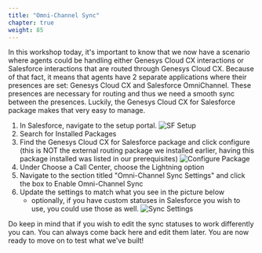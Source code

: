 ```yaml
---
title: "Omni-Channel Sync"
chapter: true
weight: 85
---
```

In this workshop today, it's important to know that we now have a scenario where agents could be handling either Genesys Cloud CX interactions or Salesforce interactions that are routed through Genesys Cloud CX. Because of that fact, it means that agents have 2 separate applications where their presences are set: Genesys Cloud CX and Salesforce OmniChannel. These presences are necessary for routing and thus we need a smooth sync between the presences. Luckily, the Genesys Cloud CX for Salesforce package makes that very easy to manage. 

1. In Salesforce, navigate to the setup portal. 
![SF Setup](/images/SFSetup.jpg)
2. Search for Installed Packages
3. Find the Genesys Cloud CX for Salesforce package and click configure (this is NOT the external routing package we installed earlier, having this package installed was listed in our prerequisites)
![Configure Package](/images/configurePackage.jpg)
4. Under Choose a Call Center, choose the Lightning option
5. Navigate to the section titled "Omni-Channel Sync Settings" and click the box to Enable Omni-Channel Sync
6. Update the settings to match what you see in the picture below
    - optionally, if you have custom statuses in Salesforce you wish to use, you could use those as well.
![Sync Settings](/images/syncSettings.jpg)

Do keep in mind that if you wish to edit the sync statuses to work differently you can. You can always come back here and edit them later. You are now ready to move on to test what we've built! 